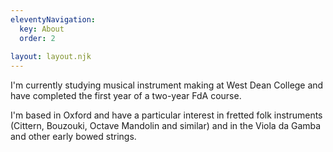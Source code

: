 ```yaml
---
eleventyNavigation:
  key: About
  order: 2
  
layout: layout.njk
---
```


<p>I'm currently studying musical instrument making at West Dean College and have completed the first year of a two-year FdA course.</p>
<p>I'm based in Oxford and have a particular interest in fretted folk instruments (Cittern, Bouzouki, Octave Mandolin and similar) and in the Viola da Gamba and other early bowed strings.</p>